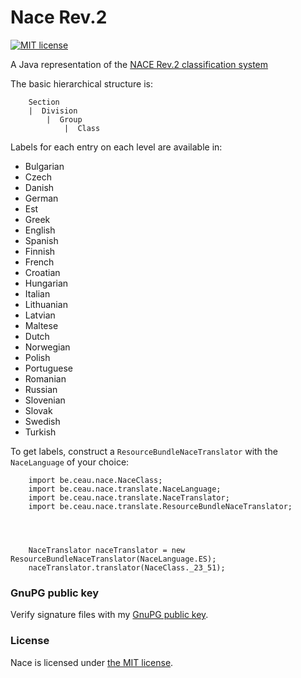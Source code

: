 # Nace Rev.2

[![MIT license](http://img.shields.io/badge/license-MIT-brightgreen.svg)](https://opensource.org/licenses/MIT)

A Java representation of the [NACE Rev.2 classification system](https://ec.europa.eu/eurostat/web/nace-rev2)

The basic hierarchical structure is:

```
	Section	
	|  Division
		|  Group
			|  Class

```

Labels for each entry on each level are available in:

* Bulgarian
* Czech
* Danish
* German
* Est
* Greek
* English
* Spanish
* Finnish
* French
* Croatian
* Hungarian
* Italian
* Lithuanian
* Latvian
* Maltese
* Dutch
* Norwegian
* Polish
* Portuguese
* Romanian
* Russian
* Slovenian
* Slovak
* Swedish
* Turkish

To get labels, construct a `ResourceBundleNaceTranslator` with the `NaceLanguage` of your choice:

```
	import be.ceau.nace.NaceClass;
	import be.ceau.nace.translate.NaceLanguage;
	import be.ceau.nace.translate.NaceTranslator;
	import be.ceau.nace.translate.ResourceBundleNaceTranslator;
	



	NaceTranslator naceTranslator = new ResourceBundleNaceTranslator(NaceLanguage.ES);
	naceTranslator.translator(NaceClass._23_51);
```



### GnuPG public key
Verify signature files with my [GnuPG public key](https://www.ceau.be/pubkey.gpg).

### License
Nace is licensed under [the MIT license](https://opensource.org/licenses/MIT).